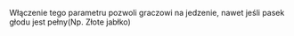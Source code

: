 Włączenie tego parametru pozwoli graczowi na jedzenie, nawet jeśli pasek głodu jest pełny(Np. Złote jabłko)